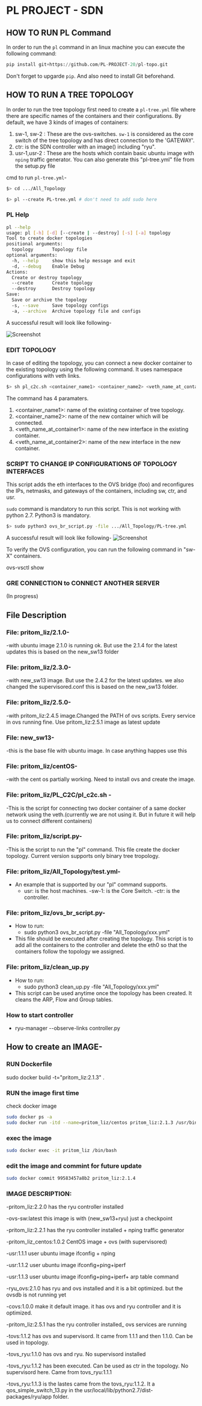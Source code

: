 # PL PROJECT - SDN 

## HOW TO RUN PL Command 
In order to run the `pl` command in an linux machine you can execute the following command:
``` python
pip install git+https://github.com/PL-PROJECT-20/pl-topo.git
```
Don't forget to upgarde `pip`. And also need to install Git beforehand.


## HOW TO RUN A TREE TOPOLOGY

In order to run the tree topology first need to create a `pl-tree.yml` file where there are specific names of the containers and their configurations. By default, we have 3 kinds of images of containers:
  1. sw-1, sw-2 : These are the ovs-switches. `sw-1` is considered as the core switch of the tree topology and has direct connection to the 'GATEWAY'.
  2. ctr: is the SDN controller with an image() including "ryu".
  3. usr-1,usr-2 : These are the hosts which contain basic ubuntu image with `nping` traffic generator.
 You can also generate this "pl-tree.yml" file from the setup.py file


cmd to run `pl-tree.yml`-
``` bash
$> cd .../All_Topology

$> pl --create PL-tree.yml # don't need to add sudo here
```

### PL Help
``` bash
pl --help
usage: pl [-h] [-d] [--create | --destroy] [-s] [-a] topology
Tool to create docker topologies
positional arguments:
  topology       Topology file
optional arguments:
  -h, --help     show this help message and exit
  -d, --debug    Enable Debug
Actions:
  Create or destroy topology
  --create       Create topology
  --destroy      Destroy topology
Save:
  Save or archive the topology
  -s, --save     Save topology configs
  -a, --archive  Archive topology file and configs
```
A successful result will look like following-

![Screenshot](https://github.com/PL-PROJECT-20/PL-DOCKERS/edit/master/pl1.png)

### EDIT TOPOLOGY 

In case of editing the topology, you can connect a new docker container to the existing topology using the following command. It uses namespace configurations with veth links.
   
``` bash
$> sh pl_c2c.sh <container_name1> <container_name2> <veth_name_at_container1> <veth_name_at_container2>
```
The command has 4 paramaters.

  1. <container_name1>: name of the existing container of tree topology.
  2. <container_name2>: name of the new container which will be connected.
  3. <veth_name_at_container1>: name of the new interface in the existing container. 
  4. <veth_name_at_container2>: name of the new interface in the new container.
  
### SCRIPT TO CHANGE IP CONFIGURATIONS OF TOPOLOGY INTERFACES

This script adds the eth interfaces to the OVS bridge (foo) and reconfigures the IPs, netmasks, and gateways of the containers, including sw, ctr, and usr. 

`sudo` command is mandatory to run this script. This is not working with python 2.7. Python3 is mandatory.

``` bash
$> sudo python3 ovs_br_script.py -file .../All_Topology/PL-tree.yml
```
A successful result will look like following-
![Screenshot](https://github.com/PL-PROJECT-20/PL-DOCKERS/edit/master/pl2.png)

To verify the OVS configuration, you can run the following command in "sw-X" containers.

ovs-vsctl show

### GRE CONNECTION to CONNECT ANOTHER SERVER

(In progress)

## File Description

### File: pritom_liz/2.1.0-
  -with ubuntu image 2.1.0 is running ok. But use the 2.1.4 for the latest updates
  this is based on the new_sw13 folder
  
### File: pritom_liz/2.3.0-
  -with new_sw13 image. But use the 2.4.2 for the latest updates. we also changed the supervisored.conf
  this is based on the new_sw13 folder.
  
### File: pritom_liz/2.5.0-
  -with pritom_liz:2.4.5 image.Changed the PATH of ovs scripts. Every service in ovs running fine. Use pritom_liz:2.5.1 image as latest update
  
### File: new_sw13-
  -this is the base file with ubuntu image. In case anything happes use this

### File: pritom_liz/centOS-
  -with the cent os  partially working. Need to install ovs and create the image.
  
### File: pritom_liz/PL_C2C/pl_c2c.sh -
  -This is the script for connecting two docker container of a same docker network using the veth.(currently we are not using it. But in future it will help us to connect different containers)

### File: pritom_liz/script.py-
  -This is the script to run the "pl" command. This file create the docker topology. Current version supports only binary tree tropology. 

### File: pritom_liz/All_Topology/test.yml-
  - An example that is supported by our "pl" command supports.
    - usr: is the host machines.
    -sw-1: is the Core Switch.
    -ctr: is the controller. 

### File: pritom_liz/ovs_br_script.py-
  - How to run:
    - sudo python3 ovs_br_script.py -file "All_Topology/xxx.yml"
  - This file should be executed after creating the topology. This script is to add all the containers to the controller and delete the eth0 so that the containers follow the topology we assigned. 

### File: pritom_liz/clean_up.py
  - How to run:
    - sudo python3 clean_up.py -file "All_Topology/xxx.yml"
  - This script can be used anytime once the topology has been created. It cleans the ARP, Flow and Group tables. 

### How to start controller
  - ryu-manager --observe-links controller.py

## How to create an IMAGE-

### RUN Dockerfile
sudo docker build -t="pritom_liz:2.1.3" .

### RUN the image first time

check docker image

```bash
sudo docker ps -a
sudo docker run -itd --name=pritom_liz/centos pritom_liz:2.1.3 /usr/bin/supervisord
```
### exec the image
```bash
sudo docker exec -it pritom_liz /bin/bash
```
### edit the image and commint for future update
```bash
sudo docker commit 99583457a8b2 pritom_liz:2.1.4
```
### IMAGE DESCRIPTION: 
  -pritom_liz:2.2.0 has the ryu controller installed
  
  -ovs-sw:latest   this image is with (new_sw13+ryu) just a checkpoint
  
  -pritom_liz:2.2.1 has the ryu controller installed + nping traffic generator
  
  -pritom_liz_centos:1.0.2 CentOS image + ovs (with supervisored)
  
  -usr:1.1.1 user ubuntu image ifconfig + nping
  
  -usr:1.1.2 user ubuntu image ifconfig+ping+iperf
  
  -usr:1.1.3 user ubuntu image ifconfig+ping+iperf+ arp table command
  
  -ryu_ovs:2.1.0 has ryu and ovs installed and it is a bit optimized. but the ovsdb is not running yet
  
  -covs:1.0.0 make it default image. it has ovs and ryu controller and it is optimized.
  
  -pritom_liz:2.5.1 has the ryu controller installed_ ovs services are running
  
  -tovs:1.1.2 has ovs and supervisord. It came from 1.1.1 and then 1.1.0. Can be used in topology.
  
  -tovs_ryu:1.1.0 has ovs and ryu. No supervisord installed
  
  -tovs_ryu:1.1.2 has been executed. Can be used as ctr in the topology. No supervisord here. Came from tovs_ryu:1.1.1
  
  -tovs_ryu:1.1.3 is the lastes came from the tovs_ryu:1.1.2. It a qos_simple_switch_13.py in the usr/local/lib/python2.7/dist-packages/ryu/app folder. 
